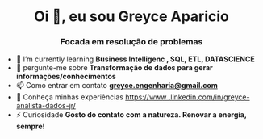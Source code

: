 <h1 align="center">Oi 👋, eu sou Greyce Aparicio</h1>
<h3 align="center">Focada em resolução de problemas</h3>

- 🌱 I’m currently learning **Business Intelligenc , SQL, ETL, DATASCIENCE**
- 💬 pergunte-me sobre **Transformação de dados para gerar informações/conhecimentos**
- 📫 Como entrar em contato **greyce.engenharia@gmail.com**
- 📄 Conheça minhas experiências [https://www .linkedin.com/in/greyce-analista-dados-jr/](https://www.linkedin.com/in/greyce-analista-dados-jr/)
- ⚡ Curiosidade **Gosto do contato com a natureza. Renovar a energia, sempre!**


<!---


<h3 align="left">Conecte-se comigo:</h3>
<p align="left">
<a href="https://linkedin.com/in/greyce aparicio" target="blank"><img align="center" src="https://raw.githubusercontent.com/rahuldkjain/github-profile- readme-generator/master/src/images/icons/Social/linked-in-alt.svg" alt="greyce aparicio" height="30" width="40" /></a>
</p>

<h3 align="left">Idiomas e ferramentas:</h3>
<p align="left"> <a href="https://www.w3schools.com/cs/" target="_blank" rel="noreferrer"> <img src="https://raw.githubusercontent. com/devicons/devicon/master/icons/csharp/csharp-original.svg" alt="csharp" width="40" height="40"/> </a> <a href="https://www. w3schools.com/css/" target="_blank" rel="noreferrer"> <img src="https://raw.githubusercontent.com/devicons/devicon/master/icons/css3/css3-original-wordmark.svg " alt="css3" width="40" height="40"/> </a> <a href="https://www.w3.org/html/" target="_blank" rel="noreferrer" > <img src="https://raw.githubusercontent.com/devicons/devicon/master/icons/html5/html5-original-wordmark.svg" alt="html5" width="40" height="40"/> < /a> <a href="https://www.invisionapp.com/" target="_blank" rel="noreferrer"> <img src="https://www.vectorlogo.zone/logos/invisionapp/invisionapp -icon.svg" alt="invision" width="40" height="40"/> </a> <a href="https://developer.mozilla.org/en-US/docs/Web/JavaScript " target="_blank" rel="noreferrer"> <img src="https://raw.githubusercontent.com/devicons/devicon/master/icons/javascript/javascript-original.svg" alt="javascript" width= "40" height="40"/> </a> <a href="https://www.microsoft.com/en-us/sql-server" target="_blank" rel="noreferrer"> <img src ="https://www.svgrepo.com/show/303229/microsoft-sql-server-logo.svg" alt="mssql" width="40" height="40"/> </a> <a href ="https://www.oracle.com/" target="_blank" rel="noreferrer"> <img src="https://raw.githubusercontent.com/devicons/devicon/master/icons/oracle/oracle -original.svg" alt="oracle" width="40" height="40"/> </a> <a href="https://www.postgresql.org" target="_blank" rel="noreferrer "><img src="https://raw.githubusercontent.com/devicons/devicon/master/icons/postgresql/postgresql-original-wordmark.svg" alt="postgresql" width="40" height="40"/> </a> <a href="https://www.python.org" target="_blank" rel="noreferrer"> <img src="https://raw.githubusercontent.com/devicons/devicon/master /icons/python/python-original.svg" alt="python" width="40" height="40"/> </a> </p>//www.python.org" target="_blank" rel="noreferrer"> <img src="https://raw.githubusercontent.com/devicons/devicon/master/icons/python/python-original.svg" alt="python" largura="40" altura="40"/> </a> </p>//www.python.org" target="_blank" rel="noreferrer"> <img src="https://raw.githubusercontent.com/devicons/devicon/master/icons/python/python-original.svg" alt="python" largura="40" altura="40"/> </a> </p>

- 👋 Hi, I’m @aparicio-
- 👀 I’m interested in ...
- 🌱 I’m currently learning ...
- 💞️ I’m looking to collaborate on ...
- 📫 How to reach me ...
aparicio-greyce/aparicio-greyce is a ✨ special ✨ repository because its `README.md` (this file) appears on your GitHub profile.
You can click the Preview link to take a look at your changes.
--->
